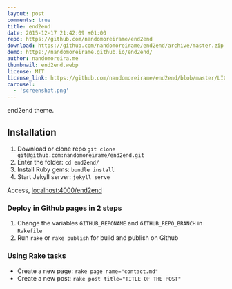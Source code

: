 ```yaml
---
layout: post
comments: true
title: end2end
date: 2015-12-17 21:42:09 +01:00
repo: https://github.com/nandomoreirame/end2end
download: https://github.com/nandomoreirame/end2end/archive/master.zip
demo: https://nandomoreirame.github.io/end2end/
author: nandomoreira.me
thumbnail: end2end.webp
license: MIT
license_link: https://github.com/nandomoreirame/end2end/blob/master/LICENSE
carousel:
  - 'screenshot.png'
---
```


end2end theme.

## Installation

1. Download or clone repo `git clone git@github.com:nandomoreirame/end2end.git`
2. Enter the folder: `cd end2end/`
3. Install Ruby gems: `bundle install`
4. Start Jekyll server: `jekyll serve`

Access, [localhost:4000/end2end](https://localhost:4000/end2end)

### Deploy in Github pages in 2 steps

1. Change the variables `GITHUB_REPONAME` and `GITHUB_REPO_BRANCH` in `Rakefile`
2. Run `rake` or `rake publish` for build and publish on Github

### Using Rake tasks

* Create a new page: `rake page name="contact.md"`
* Create a new post: `rake post title="TITLE OF THE POST"`
